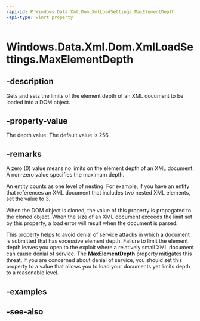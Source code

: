 ----api-id: P:Windows.Data.Xml.Dom.XmlLoadSettings.MaxElementDepth
-api-type: winrt property
---<!-- Property syntaxpublic uint MaxElementDepth { get;  set; }--># Windows.Data.Xml.Dom.XmlLoadSettings.MaxElementDepth## -descriptionGets and sets the limits of the element depth of an XML document to be loaded into a DOM object.## -property-valueThe depth value. The default value is 256.## -remarksA zero (0) value means no limits on the element depth of an XML document. A non-zero value specifies the maximum depth.An entity counts as one level of nesting. For example, if you have an entity that references an XML document that includes two nested XML elements, set the value to 3.When the DOM object is cloned, the value of this property is propagated to the cloned object. When the size of an XML document exceeds the limit set by this property, a load error will result when the document is parsed.This property helps to avoid denial of service attacks in which a document is submitted that has excessive element depth. Failure to limit the element depth leaves you open to the exploit where a relatively small XML document can cause denial of service. The **MaxElementDepth** property mitigates this threat. If you are concerned about denial of service, you should set this property to a value that allows you to load your documents yet limits depth to a reasonable level.## -examples## -see-also